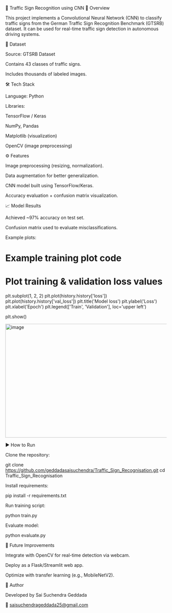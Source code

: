 🛑 Traffic Sign Recognition using CNN
🚀 Overview

This project implements a Convolutional Neural Network (CNN) to classify traffic signs from the German Traffic Sign Recognition Benchmark (GTSRB) dataset.
It can be used for real-time traffic sign detection in autonomous driving systems.

📂 Dataset

Source: GTSRB Dataset

Contains 43 classes of traffic signs.

Includes thousands of labeled images.

🛠️ Tech Stack

Language: Python

Libraries:

TensorFlow / Keras

NumPy, Pandas

Matplotlib (visualization)

OpenCV (image preprocessing)

⚙️ Features

Image preprocessing (resizing, normalization).

Data augmentation for better generalization.

CNN model built using TensorFlow/Keras.

Accuracy evaluation + confusion matrix visualization.

📈 Model Results

Achieved ~97% accuracy on test set.

Confusion matrix used to evaluate misclassifications.

Example plots:

# Example training plot code
# Plot training & validation loss values
plt.subplot(1, 2, 2)
plt.plot(history.history['loss'])
plt.plot(history.history['val_loss'])
plt.title('Model loss')
plt.ylabel('Loss')
plt.xlabel('Epoch')
plt.legend(['Train', 'Validation'], loc='upper left')

plt.show()


<img width="936" height="355" alt="image" src="https://github.com/user-attachments/assets/84735fd4-3278-47c7-8905-93ab402bacb7" />


▶️ How to Run

Clone the repository:

git clone https://github.com/geddadasaisuchendra/Traffic_Sign_Recognisation.git
cd Traffic_Sign_Recognisation


Install requirements:

pip install -r requirements.txt


Run training script:

python train.py


Evaluate model:

python evaluate.py

🎯 Future Improvements

Integrate with OpenCV for real-time detection via webcam.

Deploy as a Flask/Streamlit web app.

Optimize with transfer learning (e.g., MobileNetV2).

👤 Author

Developed by Sai Suchendra Geddada

📧 saisuchendrageddada25@gmail.com
